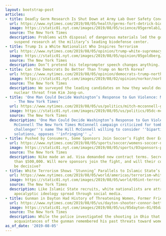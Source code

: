 ```yaml
---
layout: bootstrap-post
articles:
- title: Deadly Germ Research Is Shut Down at Army Lab Over Safety Concerns
  url: https://www.nytimes.com/2019/08/05/health/germs-fort-detrick-biohazard.html
  image: https://static01.nyt.com/images/2019/08/05/science/05germlab1/05germlab1-facebookJumbo.jpg
  source: The New York Times
  description: Problems with disposal of dangerous materials led the government to
    suspend research at the military’s leading biodefense center.
- title: Trump Is a White Nationalist Who Inspires Terrorism
  url: https://www.nytimes.com/2019/08/05/opinion/trump-white-supremacy.html
  image: https://static01.nyt.com/images/2019/08/05/opinion/05goldberg/05goldberg-facebookJumbo.jpg
  source: The New York Times
  description: Don’t pretend his teleprompter speech changes anything.
- title: Can the Democrats Do Better Than Trump on North Korea?
  url: https://www.nytimes.com/2019/08/05/opinion/democrats-trump-north-korea.html
  image: https://static01.nyt.com/images/2019/08/02/opinion/norkor/norkor-facebookJumbo.jpg
  source: The New York Times
  description: We surveyed the leading candidates on how they would deal with the
    nuclear threat from Kim Jong-un.
- title: 'One Man Could Decide Washington’s Response to Gun Violence: Mitch McConnell
    - The New York Times'
  url: https://www.nytimes.com/2019/08/05/us/politics/mitch-mcconnell-guns.html
  image: https://static01.nyt.com/images/2019/08/05/us/politics/05dc-mcconnell1/05dc-mcconnell1-facebookJumbo.jpg
  source: The New York Times
  description: 'One Man Could Decide Washington’s Response to Gun Violence: Mitch
    McConnell The New York Times McConnell campaign criticized for tombstone with
    challenger''s name The Hill McConnell willing to consider ''bipartisan'' gun violence
    solutions, opposes ''infringing'' …'
- title: Pushed by Consumers, Some Sponsors Join Soccer’s Fight Over Equal Pay
  url: https://www.nytimes.com/2019/08/05/sports/soccer/womens-soccer-nike-sponsors.html
  image: https://static01.nyt.com/images/2019/08/05/sports/03sponsors-print/03sponsors-facebookJumbo.jpg
  source: The New York Times
  description: Nike made an ad. Visa demanded new contract terms. Secret donated more
    than $500,000. Will more sponsors join the fight, and will their contributions
    be decisive?
- title: White Terrorism Shows ‘Stunning’ Parallels to Islamic State’s Rise
  url: https://www.nytimes.com/2019/08/05/world/americas/terrorism-white-nationalist-supremacy-isis.html
  image: https://static01.nyt.com/images/2019/08/05/world/05int-terrorism-1/merlin_153682032_e200e67d-141a-4814-99d7-51f095a21647-facebookJumbo.jpg
  source: The New York Times
  description: Like Islamic State recruits, white nationalists are attracted to an
    apocalyptic ideology spread through social media.
- title: Gunman in Dayton Had History of Threatening Women, Former Friends Say
  url: https://www.nytimes.com/2019/08/05/us/dayton-shooter-connor-betts.html
  image: https://static01.nyt.com/images/2019/08/05/us/05dayton-01/05dayton-01-facebookJumbo.jpg
  source: The New York Times
  description: While the police investigated the shooting in Ohio that left nine dead,
    acquaintances of the gunman remembered his past threats toward women.
as_of_date: '2019-08-05'
---
```


